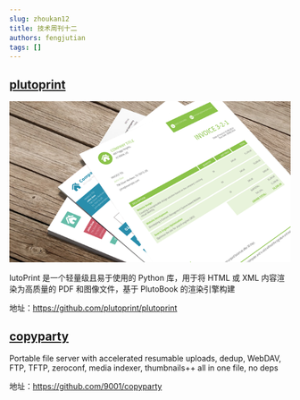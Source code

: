 ```yaml
---
slug: zhoukan12
title: 技术周刊十二
authors: fengjutian
tags: []
---
```


## [plutoprint](https://github.com/plutoprint/plutoprint)

![alt text](./static/plutoprint.png)

lutoPrint 是一个轻量级且易于使用的 Python 库，用于将 HTML 或 XML 内容渲染为高质量的 PDF 和图像文件，基于 PlutoBook 的渲染引擎构建

地址：https://github.com/plutoprint/plutoprint

## [copyparty](https://github.com/9001/copyparty)

Portable file server with accelerated resumable uploads, dedup, WebDAV, FTP, TFTP, zeroconf, media indexer, thumbnails++ all in one file, no deps

地址：https://github.com/9001/copyparty
